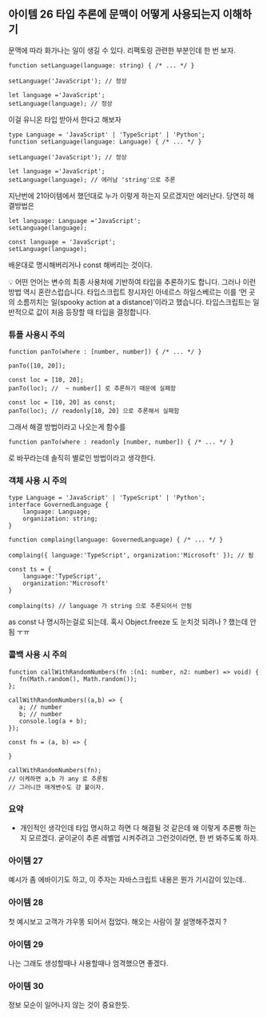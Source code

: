 ## 아이템 26 타입 추론에 문맥이 어떻게 사용되는지 이해하기

문맥에 따라 화가나는 일이 생길 수 있다. 리팩토링 관련한 부분인데 한 번 보자.

```tsx
function setLanguage(language: string) { /* ... */ }

setLanguage('JavaScript'); // 정상

let language ='JavaScript';
setLanguage(language); // 정상
```

이걸 유니온 타입 받아서 한다고 해보자

```tsx
type Language = 'JavaScript' | 'TypeScript' | 'Python';
function setLanguage(language: Language) { /* ... */ }

setLanguage('JavaScript'); // 정상

let language ='JavaScript';
setLanguage(language); // 에러남 'string'으로 추론
```

지난번에 21아이템에서 했던대로 누가 이렇게 하는지 모르겠지만 에러난다. 당연히 해결방법은

```tsx
let language: Language ='JavaScript';
setLanguage(language); 

const language = 'JavaScript';
setLanguage(language); 
```

배운대로 명시해버리거나 const 해버리는 것이다.

<aside>
💡 어떤 언어는 변수의 최종 사용처에 기반하여 타입을 추론하기도 합니다. 그러나 이런 방법 역시 혼란스럽습니다. 타입스크립트 창시자인 아네르스 하일스베르는 이를 ‘먼 곳의 소름끼치는 일(spooky action at a distance)’이라고 했습니다. 타입스크립트는 일반적으로 값이 처음 등장할 때 타입을 결정합니다.

</aside>

### 튜플 사용시 주의

```tsx
function panTo(where : [number, number]) { /* ... */ }

panTo([10, 20]);

const loc = [10, 20];
panTo(loc); //  ~ number[] 로 추론하기 때문에 실패함

const loc = [10, 20] as const;
panTo(loc); // readonly[10, 20] 으로 추론해서 실패함
```

그래서 해결 방법이라고 나오는게 함수를

```tsx
function panTo(where : readonly [number, number]) { /* ... */ }
```

로 바꾸라는데 솔직히 별로인 방법이라고 생각한다.

### 객체 사용 시 주의

```tsx
type Language = 'JavaScript' | 'TypeScript' | 'Python';
interface GovernedLanguage {
    language: Language;
    organization: string;
}

function complaing(language: GovernedLanguage) { /* ... */ }

complaing({ language:'TypeScript', organization:'Microsoft' }); // 됨

const ts = {
    language:'TypeScript', 
    organization:'Microsoft' 
}

complaing(ts) // language 가 string 으로 추론되어서 안됨
```

as const 나 명시하는걸로 되는데. 혹시 Object.freeze 도 눈치것 되려나 ? 했는데 안됨 ㅜㅠ

### 콜백 사용 시 주의

```tsx
function callWithRandomNumbers(fn :(n1: number, n2: number) => void) {
   fn(Math.random(), Math.random());
};

callWithRandomNumbers((a,b) => {
   a; // number
   b; // number
   console.log(a + b);
});

const fn = (a, b) => {

}

callWithRandomNumbers(fn);
// 이케하면 a,b 가 any 로 추론됨
// 그러니깐 매게변수도 걍 붙이자.
```

### 요약

- 개인적인 생각인데 타입 명시하고 하면 다 해결될 것 같은데 왜 이렇게 추론빵 하는지 모르겠다. 굳이굳이 추론 레벨업 시켜주려고 그런것이라면, 한 번 봐주도록 하자.

### 아이템 27

예시가 좀 에바이기도 하고, 이 주자는 자바스크립트 내용은 뭔가 기시감이 있는데..

### 아이템 28

첫 예시보고 고객가 갸우똥 되어서 접었다. 해오는 사람이 잘 설명해주겠지 ?

### 아이템 29

나는 그래도 생성할때나 사용할때나 엄격했으면 좋겠다.

### 아이템 30

정보 모순이 일어나지 않는 것이 중요한듯.
